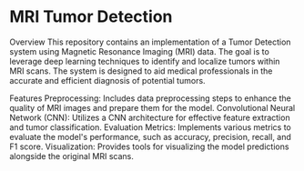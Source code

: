 # MRI Tumor Detection

Overview
This repository contains an implementation of a Tumor Detection system using Magnetic Resonance Imaging (MRI) data. The goal is to leverage deep learning techniques to identify and localize tumors within MRI scans. The system is designed to aid medical professionals in the accurate and efficient diagnosis of potential tumors.

Features
Preprocessing: Includes data preprocessing steps to enhance the quality of MRI images and prepare them for the model.
Convolutional Neural Network (CNN): Utilizes a CNN architecture for effective feature extraction and tumor classification.
Evaluation Metrics: Implements various metrics to evaluate the model's performance, such as accuracy, precision, recall, and F1 score.
Visualization: Provides tools for visualizing the model predictions alongside the original MRI scans.
